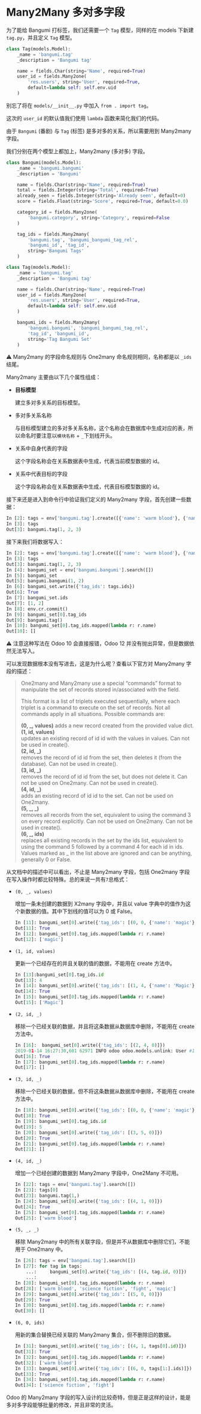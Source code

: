 # Many2Many 多对多字段

为了能给 Bangumi 打标签，我们还需要一个 `Tag` 模型，同样的在 models 下新建 `tag.py`，并且定义 `Tag` 模型。  

```python
class Tag(models.Model):
    _name = 'bangumi.tag'
    _description = 'Bangumi tag'

    name = fields.Char(string='Name', required=True)
    user_id = fields.Many2one(
        'res.users', string='User', required=True,
        default=lambda self: self.env.uid
    )
```

别忘了将在 `models/__init__.py` 中加入 `from . import tag`。  

这次的 `user_id` 的默认值我们使用 `lambda` 函数来简化我们的代码。  

由于 `Bangumi` (番剧) 与 `Tag` (标签) 是多对多的关系，所以需要用到 Many2many 字段。  

我们分别在两个模型上都加上，Many2many (多对多) 字段。  

```python
class Bangumi(models.Model):
    _name = 'bangumi.bangumi'
    _description = 'Bangumi'

    name = fields.Char(string='Name', required=True)
    total = fields.Integer(string='Total', required=True)
    already_seen = fields.Integer(string='Already seen', default=0)
    score = fields.Float(string='Score', required=True, default=0.0)

    category_id = fields.Many2one(
        'bangumi.category', string='Category', required=False
    )

    tag_ids = fields.Many2many(
        'bangumi.tag', 'bangumi_bangumi_tag_rel',
        'bangumi_id', 'tag_id',
        string='Bangumi Tags'
    )
```  
  
```python
class Tag(models.Model):
    _name = 'bangumi.tag'
    _description = 'Bangumi tag'

    name = fields.Char(string='Name', required=True)
    user_id = fields.Many2one(
        'res.users', string='User', required=True,
        default=lambda self: self.env.uid
    )

    bangumi_ids = fields.Many2many(
        'bangumi.bangumi', 'bangumi_bangumi_tag_rel',
        'tag_id', 'bangumi_id',
        string='Tag Bangumi Set'
    )
```

⚠️ Many2many 的字段命名规则与 One2many 命名规则相同，名称都是以 `_ids`结尾。  

Many2many 主要由以下几个属性组成：
    
* **目标模型**
    
    建立多对多关系的目标模型。

* 多对多关系名称
    
    与目标模型建立的多对多关系名称，这个名称会在数据库中生成对应的表，所以命名时要注意以`模块名称` + `_`下划线开头。
    
* 关系中自身代表的字段

    这个字段名称会在关系数据表中生成，代表当前模型数据的 id。

* 关系中代表目标的字段

    这个字段名称会在关系数据表中生成，代表目标模型数据的 id。


接下来还是进入到命令行中验证我们定义的 Many2many 字段，首先创建一些数据：

```python
In [2]: tags = env['bangumi.tag'].create([{'name': 'warm blood'}, {'name': 'science fiction'}, {'name': 'fight'}])
In [3]: tags                                                                    
Out[3]: bangumi.tag(1, 2, 3)
```

接下来我们将数据写入：

```python
In [2]: tags = env['bangumi.tag'].create([{'name': 'warm blood'}, {'name': 'science fiction'}, {'name': 'fight'}])
In [3]: tags             
Out[3]: bangumi.tag(1, 2, 3)
In [4]: bangumi_set = env['bangumi.bangumi'].search([])
In [5]: bangumi_set                                                             
Out[5]: bangumi.bangumi(1, 2)
In [6]: bangumi_set.write({'tag_ids': tags.ids})                                  
Out[6]: True
In [7]: bangumi_set.ids                                                          
Out[7]: [1, 2]
In [8]: env.cr.commit()
In [9]: bangumi_set[0].tag_ids                                                 
Out[9]: bangumi.tag()
In [10]: bangumi_set[0].tag_ids.mapped(lambda r: r.name)                         
Out[10]: []
```

⚠️ 注意这种写法在 Odoo 10 会直接报错，Odoo 12 并没有抛出异常，但是数据依然无法写入。

可以发现数据根本没有写进去，这是为什么呢？查看以下官方对 Many2many 字段的描述：  

> One2many and Many2many use a special “commands” format to manipulate the set of records stored in/associated with the field.  
> 
> This format is a list of triplets executed sequentially, where each triplet is a command to execute on the set of records. Not all commands apply in all situations. Possible commands are:  
> 
> **(0, _, values)**
> adds a new record created from the provided value dict.  
> **(1, id, values)**  
> updates an existing record of id id with the values in values. Can not be used in create().  
> **(2, id, _)**  
> removes the record of id id from the set, then deletes it (from the database). Can not be used in create().  
> **(3, id, _)**  
> removes the record of id id from the set, but does not delete it. Can not be used on One2many. Can not be used in create().  
> **(4, id, _)**  
> adds an existing record of id id to the set. Can not be used on One2many.  
> **(5, _, _)**  
> removes all records from the set, equivalent to using the command 3 on every record explicitly. Can not be used on One2many. Can not be used in create().  
> **(6, _, ids)**  
> replaces all existing records in the set by the ids list, equivalent to using the command 5 followed by a command 4 for each id in ids.  
> Values marked as _ in the list above are ignored and can be anything, generally 0 or False.  

从文档中的描述中可以看出，不止是 Many2many 字段，包括 One2many 字段在写入操作时都比较特殊。总的来说一共有`7`总格式：

* `(0, _, values)`
    
    增加一条未创建的数据到 X2many 字段中，并且以 value 字典中的值作为这个新数据的值。其中下划线的值可以为 0 或 False。

    ```python
    In [11]: bangumi_set[0].write({'tag_ids': [(0, 0, {'name': 'magic'})]})           
    Out[11]: True
    In [12]: bangumi_set[0].tag_ids.mapped(lambda r: r.name)
    Out[12]: ['magic']
    ```

* `(1, id, values)`
    
    更新一个已经存在的并且关联的值的数据，不能用在 create 方法中。
    
    ```python
    In [13]:bangumi_set[0].tag_ids.id                                               
    Out[13]: 4
    In [14]: bangumi_set[0].write({'tag_ids': [(1, 4, {'name': 'Magic'})]})           
    Out[14]: True
    In [15]: bangumi_set[0].tag_ids.mapped(lambda r: r.name)
    Out[15]: ['Magic']
    ```

* `(2, id, _)`
    
    移除一个已经关联的数据，并且将这条数据从数据库中删除，不能用在 create 方法中。 
    
    ```python
    In [16]:  bangumi_set[0].write({'tag_ids': [(2, 4, 0)]})                         
    2019-01-14 16:27:30,601 62971 INFO odoo odoo.models.unlink: User #1 deleted bangumi.tag records with IDs: [4]
    Out[16]: True
    In [17]: bangumi_set[0].tag_ids.mapped(lambda r: r.name)                          
    Out[17]: []
    ```

* `(3, id, _)`

    移除一个已经关联的数据，但不将这条数据从数据库中删除，不能用在 create 方法中。
    
    ```python
    In [18]: bangumi_set[0].write({'tag_ids': [(0, 0, {'name': 'magic'})]})           
    Out[18]: True
    In [19]: bangumi_set[0].tag_ids.id                                                
    Out[19]: 5
    In [20]: bangumi_set[0].write({'tag_ids': [(3, 5, 0)]})                           
    Out[20]: True
    In [21]: bangumi_set[0].tag_ids.mapped(lambda r: r.name)                          
    Out[21]: []
    ```
    
* `(4, id, _)`

    增加一个已经创建的数据到 Many2many 字段中，One2Many 不可用。
    
    ```python
    In [22]: tags = env['bangumi.tag'].search([])
    In [23]: tags[0]                                                                  
    Out[23]: bangumi.tag(1,)
    In [24]: bangumi_set[0].write({'tag_ids': [(4, 1, 0)]})                           
    Out[24]: True
    In [25]: bangumi_set[0].tag_ids.mapped(lambda r: r.name)                          
    Out[25]: ['warm blood']
    ``` 
    
* `(5, _, _)`

    移除 Many2many 中的所有关联字段，但是并不从数据库中删除它们，不能用于 One2many 中。
    
    ```python
    In [26]: tags = env['bangumi.tag'].search([])
    In [27]: for tag in tags: 
        ...:     bangumi_set[0].write({'tag_ids': [(4, tag.id, 0)]}) 
        ...:
    In [28]: bangumi_set[0].tag_ids.mapped(lambda r: r.name)                          
    Out[28]: ['warm blood', 'science fiction', 'fight', 'magic']
    In [29]: bangumi_set[0].write({'tag_ids': [(5, 0, 0)]})                           
    Out[29]: True
    In [30]: bangumi_set[0].tag_ids.mapped(lambda r: r.name)                          
    Out[30]: []
    ```
    
* `(6, 0, ids)`
    
    用新的集合替换已经关联的 Many2many 集合，但不删除旧的数据。
    
    ```python
    In [31]: bangumi_set[0].write({'tag_ids': [(4, 1, tags[0].id)]})                   
    Out[31]: True
    In [32]: bangumi_set[0].tag_ids.mapped(lambda r: r.name)                           
    Out[32]: ['warm blood']
    In [33]: bangumi_set[0].write({'tag_ids': [(6, 0, tags[1:].ids)]})                 
    Out[33]: True
    In [34]: bangumi_set[0].tag_ids.mapped(lambda r: r.name)                          
    Out[34]: ['science fiction', 'fight']
    ```

Odoo 的 Many2many 字段的写入设计的比较奇特，但是正是这样的设计，能是多对多字段能够批量的修改，并且非常的灵活。  
